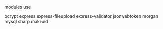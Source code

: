 modules use

bcrypt express express-fileupload express-validator jsonwebtoken morgan mysql sharp makeuid
